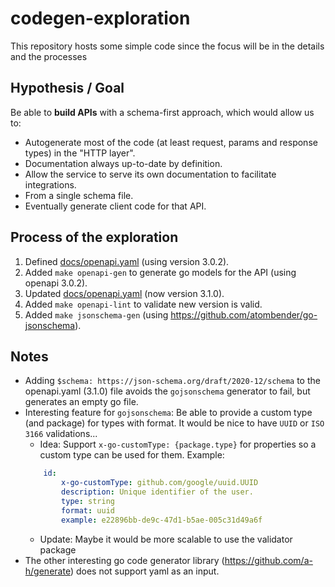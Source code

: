 # codegen-exploration
This repository hosts some simple code since the focus will be in the details and the processes

## Hypothesis / Goal

Be able to **build APIs** with a schema-first approach, which would allow us to:

- Autogenerate most of the code (at least request, params and response types) in the "HTTP layer".
- Documentation always up-to-date by definition.
- Allow the service to serve its own documentation to facilitate integrations.
- From a single schema file.
- Eventually generate client code for that API.

## Process of the exploration

1. Defined [docs/openapi.yaml](https://github.com/jmaeso/codegen-exploration/blob/dccf58ac9fe26ac5930ecfabdca5eb300fa17426/docs/openapi.yaml) (using version 3.0.2).
2. Added `make openapi-gen` to generate go models for the API (using openapi 3.0.2).
3. Updated [docs/openapi.yaml](https://github.com/jmaeso/codegen-exploration/blob/44daf2c1bd5442601b00b3e9fd02ff4c1d5bec8a/docs/openapi.yaml) (now version 3.1.0).
4. Added `make openapi-lint` to validate new version is valid.
5. Added `make jsonschema-gen` (using https://github.com/atombender/go-jsonschema).

## Notes

- Adding `$schema: https://json-schema.org/draft/2020-12/schema` to the openapi.yaml (3.1.0) file avoids the `gojsonschema` generator to fail, but generates an empty go file.
- Interesting feature for `gojsonschema`: Be able to provide a custom type (and package) for types with format. It would be nice to have `UUID` or `ISO 3166` validations...
    - Idea: Support `x-go-customType: {package.type}` for properties so a custom type can be used for them. Example: 
    ```yaml
        id:
            x-go-customType: github.com/google/uuid.UUID
            description: Unique identifier of the user.
            type: string
            format: uuid
            example: e22896bb-de9c-47d1-b5ae-005c31d49a6f
    ```
    - Update: Maybe it would be more scalable to use the validator package
- The other interesting go code generator library (https://github.com/a-h/generate) does not support yaml as an input.
